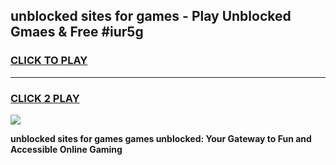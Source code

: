 
## unblocked sites for games - Play Unblocked Gmaes & Free #iur5g
<h3>
<a href="https://premium.freeplayer.one?title=unblocked_sites_for_games&ref=01M">CLICK TO PLAY</a></h3>
<hr>

<h3>
<a href="https://premium.freeplayer.one?title=unblocked_sites_for_games&ref=01M">CLICK 2 PLAY</a>
  
</h3>

<a href="https://premium.freeplayer.one?title=unblocked_sites_for_games&ref=01M"><img src="https://clearcache.store/games.png"></a>


**unblocked sites for games games unblocked: Your Gateway to Fun and Accessible Online Gaming**
